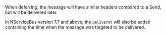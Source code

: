 When deferring, the message will have similar headers compared to a Send, but will be delivered later.

In NServiceBus version 7.7 and above, the `DeliverAt` will also be added containing the time when the message was targeted to be delivered.